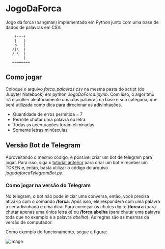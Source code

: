 # JogoDaForca
Jogo da forca (hangman) implementado em Python junto com uma base de dados de palavras em CSV.

```Center
    +---+
    |   |
    o   |
   /|\  |
   / \  |
        |
   ========
```

## Como jogar
Coloque o arquivo *forca_palavras.csv* na mesma pasta do script (do Jupyter Notebook) em python *JogoDaForca.ipynb*. Com isso, o algoritmo irá escolher aleatoriamente uma das palavras na base e sua categoria, que será utilizada como dica para direcionar as adivinhações. 
* Quantidade de erros permitida = 7
* Permite chutar uma palavra ou letra
* Todas as acentuações foram eliminadas
* Somente letras minúsculas

## Versão Bot de Telegram
Aproveitando o mesmo código, é possível criar um bot de telegram para jogar. Para isso, siga o [tutorial anterior](https://github.com/luiseduardobr1/TelegramBOT) para criar um bot e receber um TOKEN e, então, basta utilizar o código do arquivo *jogodaforcaTelegramBot.py*. 

### Como jogar na versão do Telegram
No telegram, o bot não pode iniciar uma conversa, então, você precisa ativá-lo com o comando **/forca**. Após isso, ele responderá com uma palavra a ser adivinhada e uma dica. Para começar os chutes digite **/forca a** (para chutar apenas uma única letra *a*) ou **/forca abelha** (para chutar uma palavra toda que no exemplo é a palavra *abelha*). As regras são as mesmas da versão de computador. 

Como exemplo de funcionamento, segue a figura:

![image](https://user-images.githubusercontent.com/56649205/81187247-2b200900-8f8a-11ea-8d10-f9501344003b.png)

